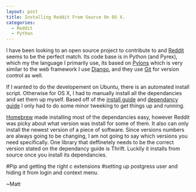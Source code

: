 ```yaml
---
layout: post
title: Installing Reddit From Source On OS X.
categories:
  - Reddit
  - Python
---
```


I have been looking to an open source project to contribute to and [Reddit](http://www.reddit.com) seems to be the perfect match.  Its code base is in Python (and Pyrex), which my the language I primarily use, its based on [Pylons](https://www.pylonsproject.org/projects/pylons-framework/about) which is very similar to the web framework I use [Django](https://www.djangoproject.com/), and they use [Git](http://git-scm.com/) for version control as well.

If I wanted to do the developement on Ubuntu, there is an automated install script.  Otherwise for OS X, I had to manually install all the dependancies and set them up myself. Based off of the [install guide](https://github.com/reddit/reddit/wiki/Install-guide) and [dependancy guide](https://github.com/reddit/reddit/wiki/Dependencies) I only had to do some minor tweeking to get things up and running.

[Homebrew](http://mxcl.github.com/homebrew/) made installing most of the dependancies easy, however Reddit was picky about what version was install for some of them.  It also can only install the newest version of a piece of software.  Since versions numbers are always going to be changing, I am not going to say which versions you need specifically.  One library that deffinetely needs to be the correct version stated on the dependancy guide is Thrift.  Luckily it installs from source once you install its dependancies.

#Pip and getting the right c extensions
#setting up postgress user and hiding it from login and context menu.


~Matt
